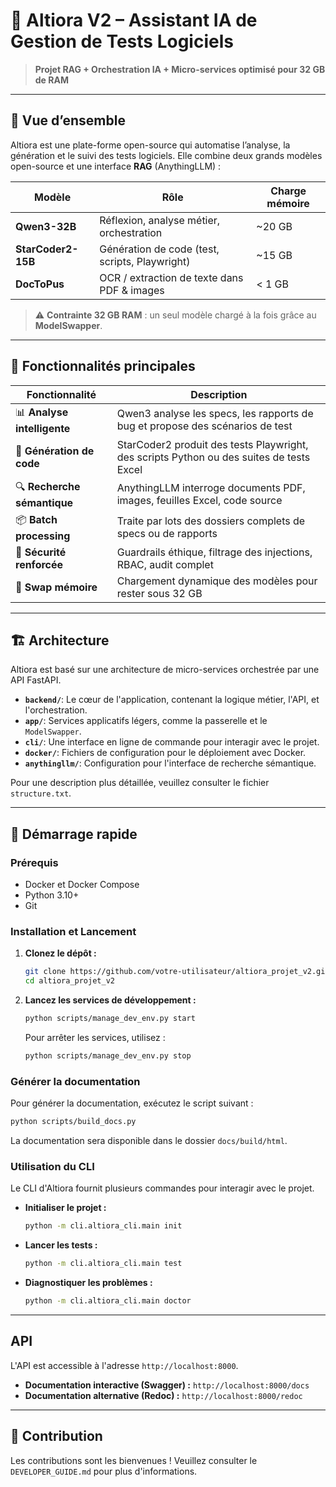# 🚀 Altiora V2 – Assistant IA de Gestion de Tests Logiciels

> **Projet RAG + Orchestration IA + Micro-services optimisé pour 32 GB de RAM**

---

## 📖 Vue d’ensemble

Altiora est une plate-forme open-source qui automatise l’analyse, la génération et le suivi des tests logiciels.
Elle combine deux grands modèles open-source et une interface **RAG** (AnythingLLM) :

| Modèle | Rôle | Charge mémoire |
|---|---|---|
| **Qwen3-32B** | Réflexion, analyse métier, orchestration | ~20 GB |
| **StarCoder2-15B** | Génération de code (test, scripts, Playwright) | ~15 GB |
| **DocToPus** | OCR / extraction de texte dans PDF & images | < 1 GB |

> ⚠️ **Contrainte 32 GB RAM** : un seul modèle chargé à la fois grâce au **ModelSwapper**.

---

## 🧩 Fonctionnalités principales

| Fonctionnalité | Description |
|---|---|
| 📊 **Analyse intelligente** | Qwen3 analyse les specs, les rapports de bug et propose des scénarios de test |
| 🤖 **Génération de code** | StarCoder2 produit des tests Playwright, des scripts Python ou des suites de tests Excel |
| 🔍 **Recherche sémantique** | AnythingLLM interroge documents PDF, images, feuilles Excel, code source |
| 📦 **Batch processing** | Traite par lots des dossiers complets de specs ou de rapports |
| 🔐 **Sécurité renforcée** | Guardrails éthique, filtrage des injections, RBAC, audit complet |
| 🔄 **Swap mémoire** | Chargement dynamique des modèles pour rester sous 32 GB |

---

## 🏗️ Architecture

Altiora est basé sur une architecture de micro-services orchestrée par une API FastAPI.

*   **`backend/`**: Le cœur de l'application, contenant la logique métier, l'API, et l'orchestration.
*   **`app/`**: Services applicatifs légers, comme la passerelle et le `ModelSwapper`.
*   **`cli/`**: Une interface en ligne de commande pour interagir avec le projet.
*   **`docker/`**: Fichiers de configuration pour le déploiement avec Docker.
*   **`anythingllm/`**: Configuration pour l'interface de recherche sémantique.

Pour une description plus détaillée, veuillez consulter le fichier `structure.txt`.

---

## 🚀 Démarrage rapide

### Prérequis

*   Docker et Docker Compose
*   Python 3.10+
*   Git

### Installation et Lancement

1.  **Clonez le dépôt :**
    ```sh
    git clone https://github.com/votre-utilisateur/altiora_projet_v2.git
    cd altiora_projet_v2
    ```

2.  **Lancez les services de développement :**
    ```sh
    python scripts/manage_dev_env.py start
    ```

    Pour arrêter les services, utilisez :
    ```sh
    python scripts/manage_dev_env.py stop
    ```

### Générer la documentation

Pour générer la documentation, exécutez le script suivant :
```sh
python scripts/build_docs.py
```
La documentation sera disponible dans le dossier `docs/build/html`.

### Utilisation du CLI

Le CLI d'Altiora fournit plusieurs commandes pour interagir avec le projet.

*   **Initialiser le projet :**
    ```sh
    python -m cli.altiora_cli.main init
    ```

*   **Lancer les tests :**
    ```sh
    python -m cli.altiora_cli.main test
    ```

*   **Diagnostiquer les problèmes :**
    ```sh
    python -m cli.altiora_cli.main doctor
    ```

---

## API

L'API est accessible à l'adresse `http://localhost:8000`.

*   **Documentation interactive (Swagger) :** `http://localhost:8000/docs`
*   **Documentation alternative (Redoc) :** `http://localhost:8000/redoc`

---

## 🤝 Contribution

Les contributions sont les bienvenues ! Veuillez consulter le `DEVELOPER_GUIDE.md` pour plus d'informations.
